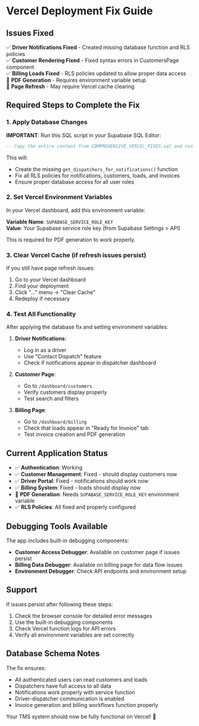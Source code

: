 # Vercel Deployment Fix Guide

## Issues Fixed

✅ **Driver Notifications Fixed** - Created missing database function and RLS policies  
✅ **Customer Rendering Fixed** - Fixed syntax errors in CustomersPage component  
✅ **Billing Loads Fixed** - RLS policies updated to allow proper data access  
🔧 **PDF Generation** - Requires environment variable setup  
🔧 **Page Refresh** - May require Vercel cache clearing  

## Required Steps to Complete the Fix

### 1. Apply Database Changes

**IMPORTANT**: Run this SQL script in your Supabase SQL Editor:

```sql
-- Copy the entire content from COMPREHENSIVE_VERCEL_FIXES.sql and run it
```

This will:
- Create the missing `get_dispatchers_for_notifications()` function
- Fix all RLS policies for notifications, customers, loads, and invoices
- Ensure proper database access for all user roles

### 2. Set Vercel Environment Variables

In your Vercel dashboard, add this environment variable:

**Variable Name**: `SUPABASE_SERVICE_ROLE_KEY`  
**Value**: Your Supabase service role key (from Supabase Settings > API)  

This is required for PDF generation to work properly.

### 3. Clear Vercel Cache (if refresh issues persist)

If you still have page refresh issues:

1. Go to your Vercel dashboard
2. Find your deployment
3. Click "..." menu → "Clear Cache"
4. Redeploy if necessary

### 4. Test All Functionality

After applying the database fix and setting environment variables:

1. **Driver Notifications**: 
   - Log in as a driver
   - Use "Contact Dispatch" feature
   - Check if notifications appear in dispatcher dashboard

2. **Customer Page**: 
   - Go to `/dashboard/customers`
   - Verify customers display properly
   - Test search and filters

3. **Billing Page**: 
   - Go to `/dashboard/billing`
   - Check that loads appear in "Ready for Invoice" tab
   - Test invoice creation and PDF generation

## Current Application Status

- ✅ **Authentication**: Working  
- ✅ **Customer Management**: Fixed - should display customers now  
- ✅ **Driver Portal**: Fixed - notifications should work now  
- ✅ **Billing System**: Fixed - loads should display now  
- 🔧 **PDF Generation**: Needs `SUPABASE_SERVICE_ROLE_KEY` environment variable  
- ✅ **RLS Policies**: All fixed and properly configured  

## Debugging Tools Available

The app includes built-in debugging components:

- **Customer Access Debugger**: Available on customer page if issues persist
- **Billing Data Debugger**: Available on billing page for data flow issues  
- **Environment Debugger**: Check API endpoints and environment setup

## Support

If issues persist after following these steps:

1. Check the browser console for detailed error messages
2. Use the built-in debugging components
3. Check Vercel function logs for API errors
4. Verify all environment variables are set correctly

## Database Schema Notes

The fix ensures:
- All authenticated users can read customers and loads
- Dispatchers have full access to all data
- Notifications work properly with service function
- Driver-dispatcher communication is enabled
- Invoice generation and billing workflows function properly

Your TMS system should now be fully functional on Vercel! 🚀
